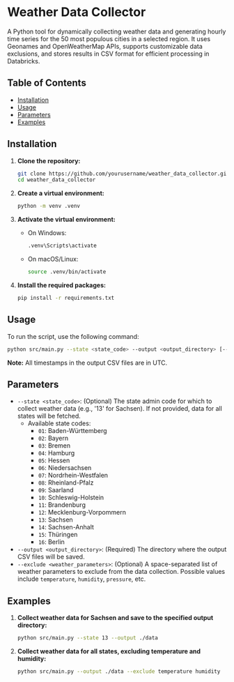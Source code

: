 # Weather Data Collector

A Python tool for dynamically collecting weather data and generating hourly time series for the 50 most populous cities in a selected region. It uses Geonames and OpenWeatherMap APIs, supports customizable data exclusions, and stores results in CSV format for efficient processing in Databricks.

## Table of Contents

- [Installation](#installation)
- [Usage](#usage)
- [Parameters](#parameters)
- [Examples](#examples)

## Installation

1. **Clone the repository:**

    ```sh
    git clone https://github.com/yourusername/weather_data_collector.git
    cd weather_data_collector
    ```

2. **Create a virtual environment:**

    ```sh
    python -m venv .venv
    ```

3. **Activate the virtual environment:**

    - On Windows:

        ```sh
        .venv\Scripts\activate
        ```

    - On macOS/Linux:

        ```sh
        source .venv/bin/activate
        ```

4. **Install the required packages:**

    ```sh
    pip install -r requirements.txt
    ```

## Usage

To run the script, use the following command:

```sh
python src/main.py --state <state_code> --output <output_directory> [--exclude <weather_parameters>]
```

**Note:** All timestamps in the output CSV files are in UTC.

## Parameters

- `--state <state_code>`: (Optional) The state admin code for which to collect weather data (e.g., '13' for Sachsen). If not provided, data for all states will be fetched.
  - Available state codes:
    - `01`: Baden-Württemberg
    - `02`: Bayern
    - `03`: Bremen
    - `04`: Hamburg
    - `05`: Hessen
    - `06`: Niedersachsen
    - `07`: Nordrhein-Westfalen
    - `08`: Rheinland-Pfalz
    - `09`: Saarland
    - `10`: Schleswig-Holstein
    - `11`: Brandenburg
    - `12`: Mecklenburg-Vorpommern
    - `13`: Sachsen
    - `14`: Sachsen-Anhalt
    - `15`: Thüringen
    - `16`: Berlin
- `--output <output_directory>`: (Required) The directory where the output CSV files will be saved.
- `--exclude <weather_parameters>`: (Optional) A space-separated list of weather parameters to exclude from the data collection. Possible values include `temperature`, `humidity`, `pressure`, etc.

## Examples

1. **Collect weather data for Sachsen and save to the specified output directory:**

    ```sh
    python src/main.py --state 13 --output ./data
    ```

2. **Collect weather data for all states, excluding temperature and humidity:**

    ```sh
    python src/main.py --output ./data --exclude temperature humidity
    ```
